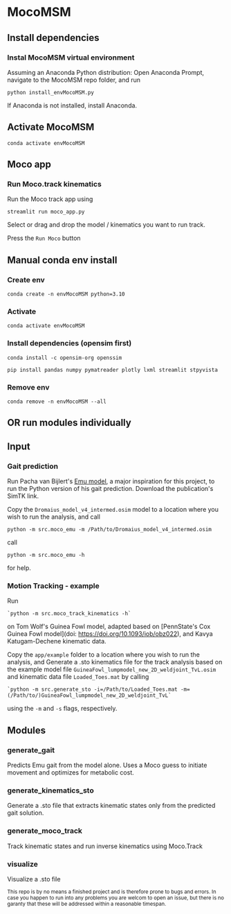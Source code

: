 # MocoMSM
## Install dependencies

### Instal MocoMSM virtual environment
Assuming an Anaconda Python distribution: 
Open Anaconda Prompt, navigate to the MocoMSM repo folder, and run

    python install_envMocoMSM.py

If Anaconda is not installed, install Anaconda.

## Activate MocoMSM

    conda activate envMocoMSM

## Moco app

### Run Moco.track kinematics
Run the Moco track app using 

    streamlit run moco_app.py

Select or drag and drop the model / kinematics you want to run track.

Press the `Run Moco` button

## Manual conda env install

### Create env

    conda create -n envMocoMSM python=3.10

### Activate 

    conda activate envMocoMSM

### Install dependencies (opensim first)

    conda install -c opensim-org openssim

    pip install pandas numpy pymatreader plotly lxml streamlit stpyvista

### Remove env
    
    conda remove -n envMocoMSM --all

## OR run modules individually

## Input
### Gait prediction
Run Pacha van Bijlert's [Emu model](https://doi.org/10.1126/sciadv.ado0936),
a major inspiration for this project, to run the Python version of his gait prediction. 
Download the publication's SimTK link.


Copy the `Dromaius_model_v4_intermed.osim` model to a location 
where you wish to run the analysis, and call 

    python -m src.moco_emu -m /Path/to/Dromaius_model_v4_intermed.osim

call

    python -m src.moco_emu -h

for help.


### Motion Tracking - example
Run 

    `python -m src.moco_track_kinematics -h`

on Tom Wolf's Guinea Fowl model, adapted based on 
[PennState's Cox Guinea Fowl model](doi: https://doi.org/10.1093/iob/obz022),
and Kavya Katugam-Dechene kinematic data.

Copy the `app/example` folder to a location where you wish to run the analysis, and 
Generate a .sto kinematics file for the track analysis based on the example model file
`GuineaFowl_lumpmodel_new_2D_weldjoint_TvL.osim` and kinematic data file `Loaded_Toes.mat`
by calling


    `python -m src.generate_sto -i=/Path/to/Loaded_Toes.mat -m=(/Path/to/)GuineaFowl_lumpmodel_new_2D_weldjoint_TvL`

using the `-m` and `-s` flags, respectively.

## Modules

### generate_gait
Predicts Emu gait from the model alone. Uses a Moco guess to initiate movement
and optimizes for metabolic cost.

### generate_kinematics_sto
Generate a .sto file that extracts kinematic states only from the predicted gait solution.

### generate_moco_track
Track kinematic states and run inverse kinematics using Moco.Track

### visualize
Visualize a .sto file


<sub>This repo is by no means a finished project and is therefore prone to bugs and errors.
In case you happen to run into any problems you are welcom to open an issue,
but there is no garanty that these will be addressed within a reasonable timespan.</sub>
